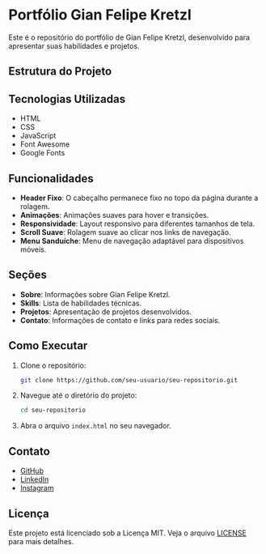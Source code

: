 # Portfólio Gian Felipe Kretzl

Este é o repositório do portfólio de Gian Felipe Kretzl, desenvolvido para apresentar suas habilidades e projetos.

## Estrutura do Projeto

## Tecnologias Utilizadas

- HTML
- CSS
- JavaScript
- Font Awesome
- Google Fonts

## Funcionalidades

- **Header Fixo**: O cabeçalho permanece fixo no topo da página durante a rolagem.
- **Animações**: Animações suaves para hover e transições.
- **Responsividade**: Layout responsivo para diferentes tamanhos de tela.
- **Scroll Suave**: Rolagem suave ao clicar nos links de navegação.
- **Menu Sanduíche**: Menu de navegação adaptável para dispositivos móveis.

## Seções

- **Sobre**: Informações sobre Gian Felipe Kretzl.
- **Skills**: Lista de habilidades técnicas.
- **Projetos**: Apresentação de projetos desenvolvidos.
- **Contato**: Informações de contato e links para redes sociais.

## Como Executar

1. Clone o repositório:
    ```sh
    git clone https://github.com/seu-usuario/seu-repositorio.git
    ```
2. Navegue até o diretório do projeto:
    ```sh
    cd seu-repositorio
    ```
3. Abra o arquivo `index.html` no seu navegador.

## Contato

- [GitHub](https://github.com/GianKretzl)
- [LinkedIn](https://www.linkedin.com/in/gian-felipe-kretzl-161571285/)
- [Instagram](https://www.instagram.com/gian.kretzl/)

## Licença

Este projeto está licenciado sob a Licença MIT. Veja o arquivo [LICENSE](LICENSE) para mais detalhes.
